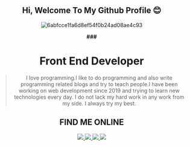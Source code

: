 <div align="center">
 <h2> Hi, Welcome To My Github Profile 😊</h2>
 
![6abfcce1fa6d8ef54f0b24ad08ae4c93](https://user-images.githubusercontent.com/67279274/97464270-e4283480-196a-11eb-958e-c56fe792d9cc.jpg)

**### <h1> Front End Developer </h1>**
> I love programming.I like to do programming and also write programming related blogs and try to teach
> people.I have been working on web development since 2019 and trying to learn new technologies every
> day. I do not lack my hard work in any work from my side. I always try my best.

<h2 align="center" border-labelColor=gray"> FIND ME ONLINE </h2>

<p align="center">
  <a href="https://www.linkedin.com/in/ma-foyez">
    <img src="https://img.shields.io/badge/LinkedIn-blue?style=flat&logo=linkedin&labelColor=gray">
 </a>
  <a href="https://github.com/ma-foyez">
    <img src="https://img.shields.io/badge/Github-red?style=flat&logo=github&labelColor=gray">
  </a>
  <a href="https://twitter.com/MAFayez3">
    <img src="https://img.shields.io/badge/Twitter-danger?style=flat&logo=twitter&labelColor=gray">
  </a>
 
 <a href="https://github.com/ma-foyez/ma-foyez/files/5453731/Resume_of_Muhammad_Abul_Foyez.pdf">
    <img src="https://img.shields.io/badge/Resume-blue?style=flat&logo=R&labelColor=gray"">
  </a>
</p>
</div>
